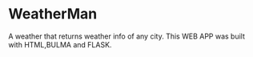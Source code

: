 # WeatherMan
A weather that returns weather info of any city. This WEB APP was built with HTML,BULMA and FLASK.
